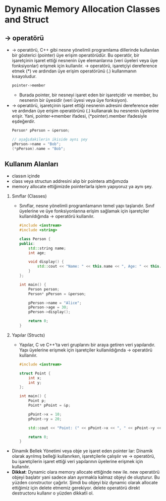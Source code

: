 # Dynamic Memory Allocation Classes and Struct
## -> operatörü
- -> operatörü, C++ gibi nesne yönelimli programlama dillerinde kullanılan bir gösterici (pointer) üye erişim operatörüdür. Bu operatör, bir işaretçinin işaret ettiği nesnenin üye elemanlarına (veri üyeleri veya üye fonksiyonlar) erişmek için kullanılır. -> operatörü, işaretçiyi dereference etmek (*) ve ardından üye erişim operatörünü (.) kullanmanın kısayoludur.
    ```bash
    pointer->member
    ```
    - Burada pointer, bir nesneyi işaret eden bir işaretçidir ve member, bu nesnenin bir üyesidir (veri üyesi veya üye fonksiyon).
- -> operatörü, işaretçinin işaret ettiği nesnenin adresini dereference eder ve ardından üye erişim operatörünü (.) kullanarak bu nesnenin üyelerine erişir. Yani, pointer->member ifadesi, (*pointer).member ifadesiyle eşdeğerdir.
    ```cpp
    Person* pPerson = &person;

    // aşağıdakilerin ikiside aynı şey
    pPerson->name = "Bob";
    (*pPerson).name = "Bob"; 
    ```

## Kullanım Alanları
- classın içinde
- class veya structun addresini alıp bir pointera attığımızda
- memory allocate ettiğimizde pointerlarla işlem yapıyoruz ya aynı şey.
1. Sınıflar (Classes)
    - Sınıflar, nesne yönelimli programlamanın temel yapı taşlarıdır. Sınıf üyelerine ve üye fonksiyonlarına erişim sağlamak için işaretçiler kullanıldığında -> operatörü kullanılır.
        ```cpp
        #include <iostream>
        #include <string>

        class Person {
        public:
            std::string name;
            int age;

            void display() {
                std::cout << "Name: " << this.name << ", Age: " << this.age << std::endl;
            }
        };

        int main() {
            Person person;
            Person* pPerson = &person;

            pPerson->name = "Alice";
            pPerson->age = 30;
            pPerson->display();

            return 0;
        }
        ```

2. Yapılar (Structs)
    - Yapılar, C ve C++'ta veri gruplarını bir araya getiren veri yapılarıdır. Yapı üyelerine erişmek için işaretçiler kullanıldığında -> operatörü kullanılır.
        ```cpp
        #include <iostream>

        struct Point {
            int x;
            int y;
        };

        int main() {
            Point p;
            Point* pPoint = &p;

            pPoint->x = 10;
            pPoint->y = 20;

            std::cout << "Point: (" << pPoint->x << ", " << pPoint->y << ")" << std::endl;

            return 0;
        }
        ```
- Dinamik Bellek Yönetimi veya obje ye işaret eden pointer lar: Dinamik olarak ayrılmış belleği kullanırken, işaretçilerle çalışılır ve -> operatörü, bu işaretçilerin işaret ettiği veri yapılarının üyelerine erişmek için kullanılır.
- **Dikkat**: Dynamic olara memory allocate ettiğinde new ile. new operatörü objeyi başlatır yani sadece alan ayırmakla kalmaz objeyi de oluşturur. Bu yüzden constructor çağırlır. Şimdi bu objeyi biz dynamic olarak allocate ettiğimiz için delete etmemiz gerekiyor. delete operatörü direkt destructoru kullanır o yüzden dikkatli ol.
    